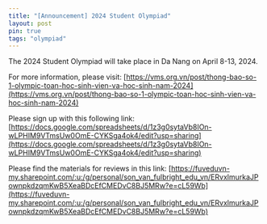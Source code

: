 ```yaml
---
title: "[Announcement] 2024 Student Olympiad" 
layout: post
pin: true
tags: "olympiad"
---
```


The 2024 Student Olympiad will take place in Da Nang on April 8-13, 2024.

For more information, please visit: 
[https://vms.org.vn/post/thong-bao-so-1-olympic-toan-hoc-sinh-vien-va-hoc-sinh-nam-2024](https://vms.org.vn/post/thong-bao-so-1-olympic-toan-hoc-sinh-vien-va-hoc-sinh-nam-2024)

Please sign up with this following link: 
[https://docs.google.com/spreadsheets/d/1z3g0sytaVb8IOn-wLPHIM9VTmsUw0OmE-CYKSga4ok4/edit?usp=sharing](https://docs.google.com/spreadsheets/d/1z3g0sytaVb8IOn-wLPHIM9VTmsUw0OmE-CYKSga4ok4/edit?usp=sharing)

Please find the materials for reviews in this link:
[https://fuveduvn-my.sharepoint.com/:u:/g/personal/son_van_fulbright_edu_vn/ERvxlmurkaJPownpkdzqmKwB5XeaBDcEfCMEDvC8BJ5MRw?e=cL59Wb](https://fuveduvn-my.sharepoint.com/:u:/g/personal/son_van_fulbright_edu_vn/ERvxlmurkaJPownpkdzqmKwB5XeaBDcEfCMEDvC8BJ5MRw?e=cL59Wb)
